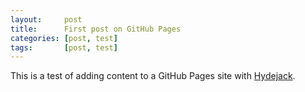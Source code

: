 ```yaml
---
layout:     post
title:      First post on GitHub Pages
categories: [post, test]
tags:       [post, test]
---
```

This is a test of adding content to a GitHub Pages site with
[Hydejack](http://jekyllthemes.org/themes/hydejack/).
